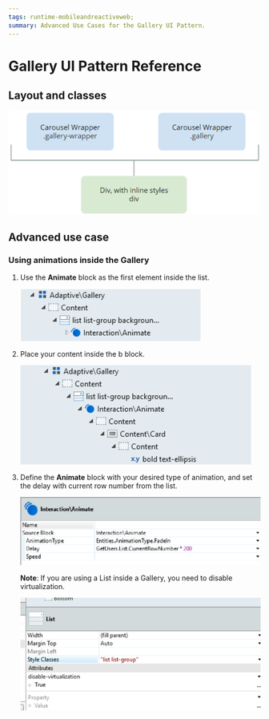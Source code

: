```yaml
---
tags: runtime-mobileandreactiveweb;  
summary: Advanced Use Cases for the Gallery UI Pattern.
---
```


# Gallery UI Pattern Reference

## Layout and classes

![](images/Gallery_Layout.png)

## Advanced use case

### Using animations inside the Gallery

1. Use the **Animate** block as the first element inside the list.

    ![](images/Gallery_animate.png)

1.  Place your content inside the b block.

    ![](images/Gallery_ellipsis.png)

1. Define the **Animate** block with your desired type of animation, and set
the delay with current row number from the list.

    ![](images/Gallery_interaction.png)

    **Note**: If you are using a List inside a Gallery, you need to disable virtualization.

    ![](images/Gallery_list.png)


